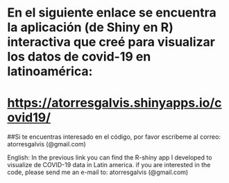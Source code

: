 # En el siguiente enlace se encuentra la aplicación (de Shiny en R) interactiva que creé para visualizar los datos de covid-19 en latinoamérica:
# https://atorresgalvis.shinyapps.io/covid19/
##Si te encuentras interesado en el código, por favor escribeme al correo: atorresgalvis (@gmail.com)

English:
In the previous link you can find the R-shiny app I developed to visualize de COVID-19 data in Latin america.
if you are interested in the code, please send me an e-mail to: atorresgalvis (@gmail.com)
